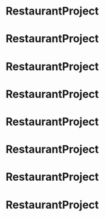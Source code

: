 # RestaurantProject
# RestaurantProject
# RestaurantProject
# RestaurantProject
# RestaurantProject
# RestaurantProject
# RestaurantProject
# RestaurantProject
